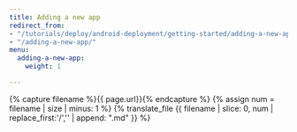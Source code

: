 ```yaml
---
title: Adding a new app
redirect_from:
- "/tutorials/deploy/android-deployment/getting-started/adding-a-new-app"
- "/adding-a-new-app/"
menu:
  adding-a-new-app:
    weight: 1

---
```

{% capture filename %}{{ page.url}}{% endcapture %}
{% assign num = filename | size | minus: 1 %}
{% translate_file {{ filename | slice: 0, num | replace_first:'/','' | append: ".md" }} %}